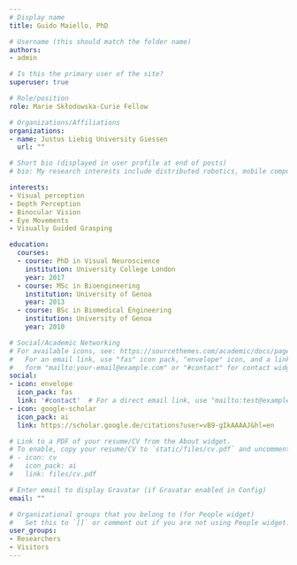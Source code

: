 ```yaml
---
# Display name
title: Guido Maiello, PhD

# Username (this should match the folder name)
authors:
- admin

# Is this the primary user of the site?
superuser: true

# Role/position
role: Marie Skłodowska-Curie Fellow

# Organizations/Affiliations
organizations:
- name: Justus Liebig University Giessen
  url: ""

# Short bio (displayed in user profile at end of posts)
# bio: My research interests include distributed robotics, mobile computing and programmable matter.

interests:
- Visual perception
- Depth Perception
- Binocular Vision
- Eye Movements
- Visually Guided Grasping

education:
  courses:
  - course: PhD in Visual Neuroscience
    institution: University College London
    year: 2017
  - course: MSc in Bioengineering
    institution: University of Genoa
    year: 2013
  - course: BSc in Biomedical Engineering
    institution: University of Genoa
    year: 2010

# Social/Academic Networking
# For available icons, see: https://sourcethemes.com/academic/docs/page-builder/#icons
#   For an email link, use "fas" icon pack, "envelope" icon, and a link in the
#   form "mailto:your-email@example.com" or "#contact" for contact widget.
social:
- icon: envelope
  icon_pack: fas
  link: '#contact'  # For a direct email link, use "mailto:test@example.org".
- icon: google-scholar
  icon_pack: ai
  link: https://scholar.google.de/citations?user=vB9-gIkAAAAJ&hl=en

# Link to a PDF of your resume/CV from the About widget.
# To enable, copy your resume/CV to `static/files/cv.pdf` and uncomment the lines below.
# - icon: cv
#   icon_pack: ai
#   link: files/cv.pdf

# Enter email to display Gravatar (if Gravatar enabled in Config)
email: ""

# Organizational groups that you belong to (for People widget)
#   Set this to `[]` or comment out if you are not using People widget.
user_groups:
- Researchers
- Visitors
---
```




